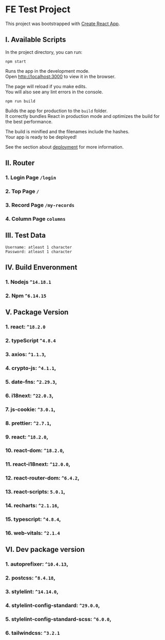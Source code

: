 # FE Test Project

This project was bootstrapped with [Create React App](https://github.com/facebook/create-react-app).

## I. Available Scripts

In the project directory, you can run:

```
npm start
```

Runs the app in the development mode.\
Open [http://localhost:3000](http://localhost:3000) to view it in the browser.

The page will reload if you make edits.\
You will also see any lint errors in the console.


```
npm run build
```

Builds the app for production to the `build` folder.\
It correctly bundles React in production mode and optimizes the build for the best performance.

The build is minified and the filenames include the hashes.\
Your app is ready to be deployed!

See the section about [deployment](https://facebook.github.io/create-react-app/docs/deployment) for more information.

## II. Router
### 1. Login Page `/login`
### 2. Top Page `/`
### 3. Record Page `/my-records`
### 4. Column Page `columns`

## III. Test Data
```
Username: atleast 1 character
Password: atleast 1 character
```

## IV. Build Enveronment
### 1. Nodejs `^14.18.1`
### 2. Npm `^6.14.15`

## V. Package Version
### 1. react: `^18.2.0`
### 2. typeScript `^4.8.4`
### 3. axios: `^1.1.3`,
### 4. crypto-js: `^4.1.1`,
### 5. date-fns: `^2.29.3`,
### 6. i18next: `^22.0.3`,
### 7. js-cookie: `^3.0.1`,
### 8. prettier: `^2.7.1`,
### 9. react: `^18.2.0`,
### 10. react-dom: `^18.2.0`,
### 11. react-i18next: `^12.0.0`,
### 12. react-router-dom: `^6.4.2`,
### 13. react-scripts: `5.0.1`,
### 14. recharts: `^2.1.16`,
### 15. typescript: `^4.8.4`,
### 16. web-vitals: `^2.1.4`

## VI. Dev package version
### 1. autoprefixer: `^10.4.13`,
### 2. postcss: `^8.4.18`,
### 3. stylelint: `^14.14.0`,
### 4. stylelint-config-standard: `^29.0.0`,
### 5. stylelint-config-standard-scss: `^6.0.0`,
### 6. tailwindcss: `^3.2.1`